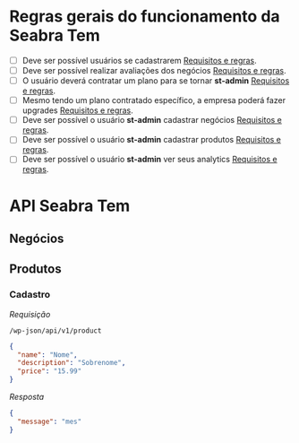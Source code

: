 # Regras gerais do funcionamento da Seabra Tem

- [ ] Deve ser possível usuários se cadastrarem [Requisitos e regras](./context/user.md).
- [ ] Deve ser possível realizar avaliações dos negócios [Requisitos e regras](./context/rating.md).
- [ ] O usuário deverá contratar um plano para se tornar **st-admin** [Requisitos e regras](./context/plans.md).
- [ ] Mesmo tendo um plano contratado específico, a empresa poderá fazer upgrades [Requisitos e regras](./context/upgrades-plans.md).
- [ ] Deve ser possível o usuário **st-admin** cadastrar negócios [Requisitos e regras](./context/business.md).
- [ ] Deve ser possível o usuário **st-admin** cadastrar produtos [Requisitos e regras](./context/products.md).
- [ ] Deve ser possível o usuário **st-admin** ver seus analytics [Requisitos e regras](./context/analytics.md).

# API Seabra Tem

## Negócios

## Produtos

### **Cadastro**

_Requisição_

`/wp-json/api/v1/product`

```json
{
  "name": "Nome",
  "description": "Sobrenome",
  "price": "15.99"
}
```

_Resposta_

```json
{
  "message": "mes"
}
```
